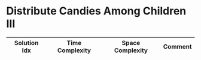 # Distribute Candies Among Children III

| Solution Idx | Time Complexity | Space Complexity | Comment |
| ------------ | --------------- | ---------------- | ------- |
